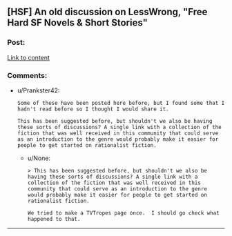 ## [HSF] An old discussion on LessWrong, "Free Hard SF Novels & Short Stories"

### Post:

[Link to content](http://lesswrong.com/r/discussion/lw/2ul/free_hard_sf_novels_short_stories/)

### Comments:

- u/Prankster42:
  ```
  Some of these have been posted here before, but I found some that I hadn't read before so I thought I would share it.

  This has been suggested before, but shouldn't we also be having these sorts of discussions? A single link with a collection of the fiction that was well received in this community that could serve as an introduction to the genre would probably make it easier for people to get started on rationalist fiction.
  ```

  - u/None:
    ```
    > This has been suggested before, but shouldn't we also be having these sorts of discussions? A single link with a collection of the fiction that was well received in this community that could serve as an introduction to the genre would probably make it easier for people to get started on rationalist fiction.

    We tried to make a TVTropes page once.  I should go check what happened to that.
    ```

---

